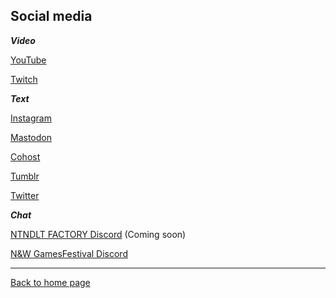 ## Social media

___Video___

[YouTube](https://www.youtube.com/nintendult)

[Twitch](https://www.twitch.tv/nintendult)

___Text___

[Instagram](https://www.instagram.com/nintendult)

[Mastodon](https://mastodon.social/@Nintendult)

[Cohost](https://cohost.org/nintendult)

[Tumblr](https://blog.nintendult.xyz/)

[Twitter](https://twitter.com/nintendult)


___Chat___

[NTNDLT FACTORY Discord]() (Coming soon)

[N&W GamesFestival Discord](https://discord.gg/MVKSUNpqw2)

----

[Back to home page](/)
